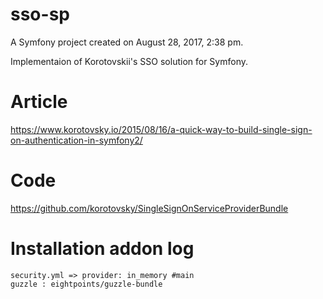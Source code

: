sso-sp
======

A Symfony project created on August 28, 2017, 2:38 pm.

Implementaion of Korotovskii's SSO solution for Symfony.

# Article

https://www.korotovsky.io/2015/08/16/a-quick-way-to-build-single-sign-on-authentication-in-symfony2/

# Code

https://github.com/korotovsky/SingleSignOnServiceProviderBundle

# Installation addon log

    security.yml => provider: in_memory #main
    guzzle : eightpoints/guzzle-bundle